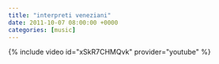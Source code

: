 ```yaml
---
title: "interpreti veneziani"
date: 2011-10-07 08:00:00 +0000
categories: [music]
---
```

{% include video id="xSkR7CHMQvk" provider="youtube" %}